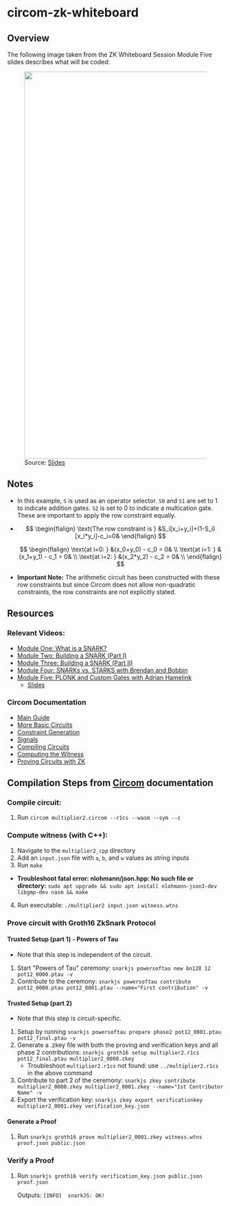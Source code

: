 # circom-zk-whiteboard
## Overview
The following image taken from the ZK Whiteboard Session Module Five slides describes what will be coded:
<figure>
    <img src="https://user-images.githubusercontent.com/25125141/199579706-89b2b9ee-19db-4015-b745-2d75736f9e58.png" width="900">
    <figcaption>Source: <a href="https://drive.google.com/file/d/1_lKJwZmWef6zpW2VViz5a2OeEfdTa4Uf/view?usp=sharing">Slides</a></figcaption>
</figure>

## Notes
- In this example, `S` is used as an operator selector. `S0` and `S1` are set to 1 to indicate addition gates. `S2` is set to 0 to indicate a multication gate. These are important to apply the row constraint equally.

- $$
\begin{flalign}
\text{The row constraint is } &S_i[x_i+y_i]+(1-S_i)[x_i*y_i]-c_i=0&
\end{flalign}
$$

    $$
    \begin{flalign}
    \text{at i=0: } &(x_0+y_0) - c_0 = 0& \\
    \text{at i=1: } &(x_1+y_1) - c_1 = 0& \\
    \text{at i=2: } &(x_2*y_2) - c_2 = 0& \\
    \end{flalign}
    $$
    
- **Important Note:** The arithmetic circuit has been constructed with these row constraints but since Circom does not allow non-quadratic constraints, the row constraints are not explicitly stated.

## Resources
### Relevant Videos:
- [Module One: What is a SNARK?](https://zkhack.dev/whiteboard/module-one/)
- [Module Two: Building a SNARK (Part I)](https://zkhack.dev/whiteboard/module-two/)
- [Module Three: Building a SNARK (Part II)](https://zkhack.dev/whiteboard/module-three/)
- [Module Four: SNARKs vs. STARKS with Brendan and Bobbin](https://zkhack.dev/whiteboard/module-four/)
- [Module Five: PLONK and Custom Gates with Adrian Hamelink](https://zkhack.dev/whiteboard/module-five)
  - [Slides](https://drive.google.com/file/d/1_lKJwZmWef6zpW2VViz5a2OeEfdTa4Uf/view?usp=sharing)
### Circom Documentation
- [Main Guide](https://docs.circom.io/)
- [More Basic Circuits](https://docs.circom.io/more-circuits/more-basic-circuits/)
- [Constraint Generation](https://docs.circom.io/circom-language/constraint-generation/)
- [Signals](https://docs.circom.io/circom-language/signals/)
- [Compiling Circuits](https://docs.circom.io/getting-started/compiling-circuits/)
- [Computing the Witness](https://docs.circom.io/getting-started/computing-the-witness/)
- [Proving Circuits with ZK](https://docs.circom.io/getting-started/proving-circuits/)

## Compilation Steps from [Circom](https://docs.circom.io/) documentation
### Compile circuit: 
1. Run `circom multiplier2.circom --r1cs --wasm --sym --c`

### Compute witness (with C++): 
1. Navigate to the `multiplier2_cpp` directory
2. Add an `input.json` file with `a`, `b`, and `w` values as string inputs
3. Run `make`
  - **Troubleshoot fatal error: nlohmann/json.hpp: No such file or directory:** `sudo apt upgrade && sudo apt install nlohmann-json3-dev libgmp-dev nasm && make`
4. Run executable: `./multiplier2 input.json witness.wtns`

### Prove circuit with Groth16 ZkSnark Protocol
#### Trusted Setup (part 1) - Powers of Tau
- Note that this step is independent of the circuit.
1. Start "Powers of Tau" ceremony: `snarkjs powersoftau new bn128 12 pot12_0000.ptau -v`
2. Contribute to the ceremony: `snarkjs powersoftau contribute pot12_0000.ptau pot12_0001.ptau --name="First contribution" -v`
#### Trusted Setup (part 2)
- Note that this step is circuit-specific.
1. Setup by running `snarkjs powersoftau prepare phase2 pot12_0001.ptau pot12_final.ptau -v`
2. Generate a .zkey file with both the proving and verification keys and all phase 2 contributions: `snarkjs groth16 setup multiplier2.r1cs pot12_final.ptau multiplier2_0000.zkey`
    - Troubleshoot `multiplier2.r1cs` not found: use `../multiplier2.r1cs` in the above command
3. Contribute to part 2 of the ceremony: `snarkjs zkey contribute multiplier2_0000.zkey multiplier2_0001.zkey --name="1st Contributor Name" -v`
4. Export the verification key: `snarkjs zkey export verificationkey multiplier2_0001.zkey verification_key.json`

#### Generate a Proof
1. Run `snarkjs groth16 prove multiplier2_0001.zkey witness.wtns proof.json public.json`

### Verify a Proof
1. Run `snarkjs groth16 verify verification_key.json public.json proof.json`

   Outputs: ```[INFO]  snarkJS: OK!```
